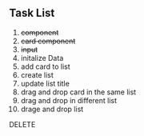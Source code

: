 ## Task List

1. ~~component~~
2. ~~card component~~
3. ~~input~~
4. initalize Data
5. add card to list
6. create list
7. update list title
8. drag and drop card in the same list
9. drag and drop in different list
10. drage and drop list

DELETE
